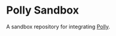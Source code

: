 # Polly Sandbox

A sandbox repository for integrating [Polly][polly].

[polly]: https://github.com/App-vNext/Polly
